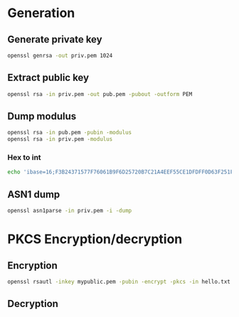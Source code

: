 # Generation

## Generate private key

```bash
openssl genrsa -out priv.pem 1024
```

## Extract public key

```bash
openssl rsa -in priv.pem -out pub.pem -pubout -outform PEM
```

## Dump modulus

```bash
openssl rsa -in pub.pem -pubin -modulus
openssl rsa -in priv.pem -modulus
```

### Hex to int

```bash
echo 'ibase=16;F3B24371577F76061B9F6D25720B7C21A4EEF55CE1DFDFF0D63F251F34A1B571AEC4855A9144529F14D5EE6D87AF8C0D9579708453644D6B93661CBF0F987CABDB6C1E0C3D8A274619044F51CCFB3FBA1D525FC373F596CB48EA6F8F8F56E22A3ABD3DABA79F816EFDBA2E10BFCC6F1D3797935FD16DA219791F4B5D8CD2FB2B' | bc
```

## ASN1 dump

```bash
openssl asn1parse -in priv.pem -i -dump
```

# PKCS Encryption/decryption

## Encryption

```bash
openssl rsautl -inkey mypublic.pem -pubin -encrypt -pkcs -in hello.txt | hexdump -e '/1 "%02X"'
```

## Decryption

```bash

```
